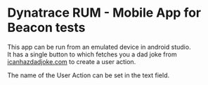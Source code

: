 # Dynatrace RUM - Mobile App for Beacon tests

This app can be run from an emulated device in android studio.  
It has a single button to which fetches you a dad joke from [icanhazdadjoke.com](https://icanhazdadjoke.com/api) to create a user action.

The name of the User Action can be set in the text field. 
